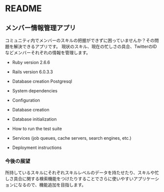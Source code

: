 # README

## メンバー情報管理アプリ
コミュニティ内でメンバーのスキルの把握ができずに困っていませんか？その問題を解決できるアプリです。
現状のスキル、現在の忙しさの具合、TwitterのIDなどメンバーそれぞれの情報を管理します。

* Ruby version
2.6.6

* Rails version
6.0.3.3

* Database creation
Postgresql

* System dependencies

* Configuration

* Database creation

* Database initialization

* How to run the test suite

* Services (job queues, cache servers, search engines, etc.)

* Deployment instructions

### 今後の展望
所持しているスキルにそれぞれスキルレベルのデータを持たせたり、スキルや忙しさ具合に関する検索機能をつけたりすることでさらに使いやすいアプリケーションになるので、機能追加を目指します。
